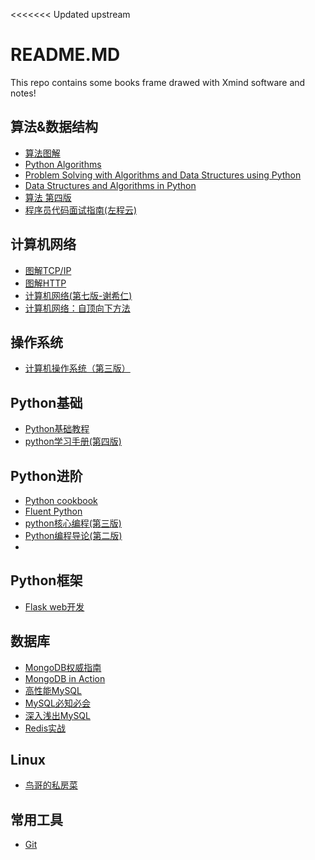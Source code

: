 <<<<<<< Updated upstream
# README.MD




This repo contains some books frame drawed with Xmind software and notes!

## 算法&数据结构
* [算法图解]()
* [Python Algorithms]()
* [Problem Solving with Algorithms and Data Structures using Python](http://www.interactivepython.org/runestone/static/pythonds/index.html)
* [Data Structures and Algorithms in Python]()
* [算法 第四版](http://vdisk.weibo.com/s/uKgbN23K6OpNt)
* [程序员代码面试指南(左程云)]()

## 计算机网络
* [图解TCP/IP]()
* [图解HTTP](https://blog.csdn.net/zephyr999/article/details/80055420)
* [计算机网络(第七版-谢希仁)]()
* [计算机网络：自顶向下方法]()

## 操作系统

* [计算机操作系统（第三版）]()

## Python基础
* [Python基础教程]()
* [python学习手册(第四版)]()

## Python进阶

* [Python cookbook]()
* [Fluent Python](http://shop.oreilly.com/product/0636920032519.do)
* [python核心编程(第三版)]( )
* [Python编程导论(第二版)](https://github.com/zephyrus9/Notes-of-books-in-Xmind/blob/master/pdf/Python%E7%BC%96%E7%A8%8B%E5%AF%BC%E8%AE%BA.pdf)
* 
## Python框架
* [Flask web开发](https://book.douban.com/subject/26274202/)

## 数据库
* [MongoDB权威指南](https://blog.csdn.net/zephyr999/article/details/80070452)
* [MongoDB in Action]()
* [高性能MySQL]()
* [MySQL必知必会]()
* [深入浅出MySQL]()
* [Redis实战]()

## Linux
* [鸟哥的私房菜]()

## 常用工具
* [Git](https://gitee.com/progit/)
